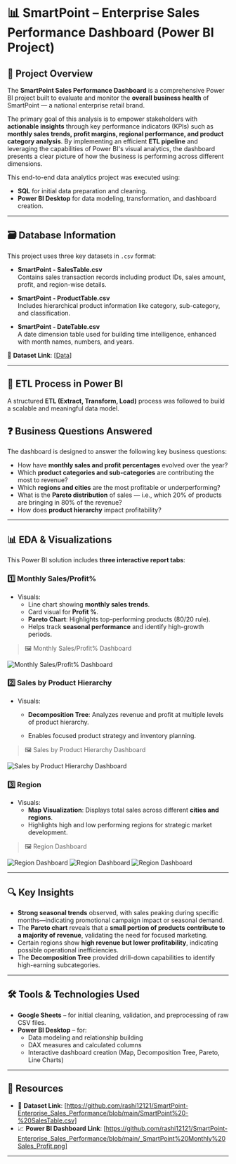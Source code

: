 # 📊 SmartPoint – Enterprise Sales Performance Dashboard (Power BI Project)

## 🧠 Project Overview

The **SmartPoint Sales Performance Dashboard** is a comprehensive Power BI project built to evaluate and monitor the **overall business health** of SmartPoint — a national enterprise retail brand.

The primary goal of this analysis is to empower stakeholders with **actionable insights** through key performance indicators (KPIs) such as **monthly sales trends, profit margins, regional performance, and product category analysis**. By implementing an efficient **ETL pipeline** and leveraging the capabilities of Power BI's visual analytics, the dashboard presents a clear picture of how the business is performing across different dimensions.

This end-to-end data analytics project was executed using:
- **SQL** for initial data preparation and cleaning.
- **Power BI Desktop** for data modeling, transformation, and dashboard creation.

---

## 🗃️ Database Information

This project uses three key datasets in `.csv` format:

- **SmartPoint - SalesTable.csv**  
  Contains sales transaction records including product IDs, sales amount, profit, and region-wise details.

- **SmartPoint - ProductTable.csv**  
  Includes hierarchical product information like category, sub-category, and classification.

- **SmartPoint - DateTable.csv**  
  A date dimension table used for building time intelligence, enhanced with month names, numbers, and years.

📁 **Dataset Link**: [[Data](https://github.com/rashi12121/SmartPoint-Enterprise_Sales_Performance/blob/main/SmartPoint%20-%20SalesTable.csv)]

---

## 🔄 ETL Process in Power BI

A structured **ETL (Extract, Transform, Load)** process was followed to build a scalable and meaningful data model.



## ❓ Business Questions Answered

The dashboard is designed to answer the following key business questions:

- How have **monthly sales and profit percentages** evolved over the year?
- Which **product categories and sub-categories** are contributing the most to revenue?
- Which **regions and cities** are the most profitable or underperforming?
- What is the **Pareto distribution** of sales — i.e., which 20% of products are bringing in 80% of the revenue?
- How does **product hierarchy** impact profitability?

---

## 📊 EDA & Visualizations

This Power BI solution includes **three interactive report tabs**:

### 1️⃣ Monthly Sales/Profit%
- Visuals:
  - Line chart showing **monthly sales trends**.
  - Card visual for **Profit %**.
  - **Pareto Chart**: Highlights top-performing products (80/20 rule).
  - Helps track **seasonal performance** and identify high-growth periods.
> 🖼️ Monthly Sales/Profit% Dashboard

![Monthly Sales/Profit% Dashboard](https://github.com/rashi12121/SmartPoint-Enterprise_Sales_Performance/blob/main/_SmartPoint%20Monthly%20Sales_Profit.png)

### 2️⃣ Sales by Product Hierarchy
- Visuals:
  - **Decomposition Tree**: Analyzes revenue and profit at multiple levels of product hierarchy.

  - Enables focused product strategy and inventory planning.
> 🖼️ Sales by Product Hierarchy Dashboard

![Sales by Product Hierarchy Dashboard](https://github.com/rashi12121/SmartPoint-Enterprise_Sales_Performance/blob/main/_SmartPoint%20Sales%20by%20Product%20Hierarchy.png)

### 3️⃣ Region
- Visuals:
  - **Map Visualization**: Displays total sales across different **cities and regions**.
  - Highlights high and low performing regions for strategic market development.

> 🖼️ Region Dashboard

![Region Dashboard](https://github.com/rashi12121/SmartPoint-Enterprise_Sales_Performance/blob/main/_Smartpoint%20Region-wise%20Sales1.png)
![Region Dashboard](https://github.com/rashi12121/SmartPoint-Enterprise_Sales_Performance/blob/main/_Smartpoint%20Region-wise%20Sales2.png)
![Region Dashboard](https://github.com/rashi12121/SmartPoint-Enterprise_Sales_Performance/blob/main/_Smartpoint%20Region-wise%20Sales3.png)


---

## 🔍 Key Insights

- **Strong seasonal trends** observed, with sales peaking during specific months—indicating promotional campaign impact or seasonal demand.
- The **Pareto chart** reveals that a **small portion of products contribute to a majority of revenue**, validating the need for focused marketing.
- Certain regions show **high revenue but lower profitability**, indicating possible operational inefficiencies.
- The **Decomposition Tree** provided drill-down capabilities to identify high-earning subcategories.

---

## 🛠️ Tools & Technologies Used

- **Google Sheets** – for initial cleaning, validation, and preprocessing of raw CSV files.
- **Power BI Desktop** – for:
  - Data modeling and relationship building
  - DAX measures and calculated columns
  - Interactive dashboard creation (Map, Decomposition Tree, Pareto, Line Charts)

---

## 📎 Resources

- 📁 **Dataset Link**: [https://github.com/rashi12121/SmartPoint-Enterprise_Sales_Performance/blob/main/SmartPoint%20-%20SalesTable.csv]  
- 📈 **Power BI Dashboard Link**: [https://github.com/rashi12121/SmartPoint-Enterprise_Sales_Performance/blob/main/_SmartPoint%20Monthly%20Sales_Profit.png]

---


